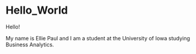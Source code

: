 # Hello_World

Hello!

My name is Ellie Paul and I am a student at the University of Iowa studying Business Analytics. 
